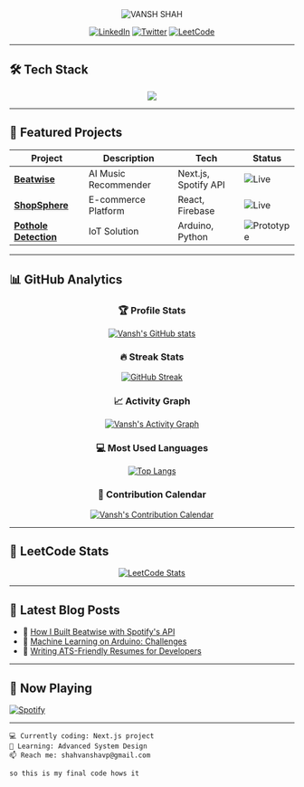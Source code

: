 <div align="center">
  <img 
    src="https://readme-typing-svg.demolab.com?font=Fira+Code&weight=600&size=32&duration=2000&pause=1000&color=00FF88&background=0D111700&center=true&width=500&lines=%3C%2FVANSH%3E;%3C%2FSHAH%3E;VANSH+SHAH" 
    alt="VANSH SHAH"
  />
</div>

<div align="center">
  
[![LinkedIn](https://img.shields.io/badge/-LinkedIn-0A66C2?style=for-the-badge&logo=linkedin&logoColor=white)](https://linkedin.com/in/vanshshah0018)
[![Twitter](https://img.shields.io/badge/-Twitter-1DA1F2?style=for-the-badge&logo=twitter&logoColor=white)](https://twitter.com/)
[![LeetCode](https://img.shields.io/badge/-LeetCode-FFA116?style=for-the-badge&logo=leetcode&logoColor=black)](https://leetcode.com/vanshxh18)  <!-- Updated LeetCode URL -->


</div>


---


## 🛠️ Tech Stack

<p align="center">
  <img src="https://skillicons.dev/icons?i=java,python,js,ts,react,nextjs,nodejs,express,mongodb,postgresql,tailwind,arduino,firebase,git,github,vscode" />
</p>

---

## 🚀 Featured Projects

<div align="center">

| Project | Description | Tech | Status |
|---------|------------|------|--------|
| **[Beatwise](https://beat-wise.vercel.app)** | AI Music Recommender | Next.js, Spotify API | ![Live](https://img.shields.io/badge/-LIVE-00C853?style=flat-square) |
| **[ShopSphere](https://aditya-1147.github.io/ShopSphere/index.html)** | E-commerce Platform | React, Firebase | ![Live](https://img.shields.io/badge/-LIVE-00C853?style=flat-square) |
| **[Pothole Detection](https://drive.google.com/file/d/1FKJqutrhE4tlCmPMbUGqcffLUzlNlT7D/view)** | IoT Solution | Arduino, Python | ![Prototype](https://img.shields.io/badge/-PROTOTYPE-FFD600?style=flat-square) |

</div>

---

## 📊 GitHub Analytics

<div align="center">

### 🏆 Profile Stats

[![Vansh's GitHub stats](https://github-readme-stats.vercel.app/api?username=VanshShah18&show_icons=true&theme=dark&bg_color=0d1117&hide_border=true&include_all_commits=true&count_private=true)](https://github.com/VanshShah18)

### 🔥 Streak Stats

[![GitHub Streak](https://streak-stats.demolab.com?user=VanshShah18&theme=dark&background=0D1117&border=444&ring=58A6FF&fire=FF8C00&currStreakLabel=58A6FF)](https://git.io/streak-stats)

### 📈 Activity Graph

[![Vansh's Activity Graph](https://github-readme-activity-graph.vercel.app/graph?username=VanshShah18&theme=github-dark&bg_color=0d1117&hide_border=true&area=true&area_color=58a6ff)](https://github.com/VanshShah18)

### 💻 Most Used Languages

[![Top Langs](https://github-readme-stats.vercel.app/api/top-langs/?username=VanshShah18&layout=compact&theme=dark&bg_color=0d1117&hide_border=true&langs_count=6)](https://github.com/VanshShah18)

### 📅 Contribution Calendar

[![Vansh's Contribution Calendar](https://raw.githubusercontent.com/VanshShah18/VanshShah18/main/profile-3d-contrib/profile-night-rainbow.svg)](https://github.com/VanshShah18)

</div>

---

## 🧠 LeetCode Stats

<div align="center">

[![LeetCode Stats](https://leetcard.jacoblin.cool/vanshxh18?theme=dark&font=JetBrains+Mono&ext=heatmap)](https://leetcode.com/vanshxh18)  <!-- Updated LeetCode username -->

</div>

---

## 📝 Latest Blog Posts

<!-- Replace with your actual blog posts -->
- 🎵 [How I Built Beatwise with Spotify's API](https://medium.com/@vanshshah)
- 🤖 [Machine Learning on Arduino: Challenges](https://medium.com/@vanshshah)
- 📄 [Writing ATS-Friendly Resumes for Developers](https://medium.com/@vanshshah)

---

## 🎵 Now Playing

[![Spotify](https://spotify-now-playing-readme.vercel.app/api/spotify?background_color=0d1117&border_color=58A6FF&track=Time%20of%20Our%20Lives&artist=Pitbull)](https://open.spotify.com/track/2bJvI42r8EF3wxjOuDav4r)

---

```text
💻 Currently coding: Next.js project
🌱 Learning: Advanced System Design
📫 Reach me: shahvanshavp@gmail.com

so this is my final code hows it
